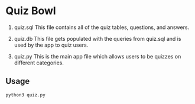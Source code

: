 # Quiz Bowl

1. quiz.sql
This file contains all of the quiz tables, questions, and answers.

2. quiz.db
This file gets populated with the queries from quiz.sql and is used by the app to quiz users.

3. quiz.py
This is the main app file which allows users to be quizzes on different categories.

## Usage

`python3 quiz.py`